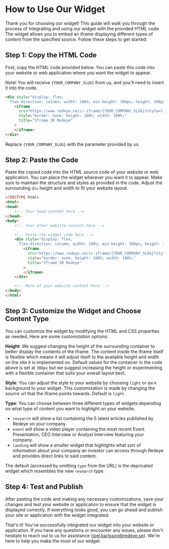 
# How to Use Our Widget

Thank you for choosing our widget! This guide will walk you through the process of integrating and using our widget with the provided HTML code. The widget allows you to embed an iframe displaying different types of content from the specified source. Follow these steps to get started:

## Step 1: Copy the HTML Code

First, copy the HTML code provided below. You can paste this code into your website or web application where you want the widget to appear. 

Note! You will receive `{YOUR_COMPANY_SLUG}` from us, and you'll need to insert it into the code.

```html
<div style="display: flex;
  flex-direction: column; width: 100%; min-height: 300px; height: 300px;">
    <iframe
      src="https://www.redeye.se/ir-iframe/{YOUR_COMPANY_SLUG}?style=light&type=research"
      style="border: none; height: 100%; width: 100%;"
      title="Iframe IR Redeye"
    >
    </iframe>
</div>
```
Replace `{YOUR_COMPANY_SLUG}` with the parameter provided by us.

## Step 2: Paste the Code

Paste the copied code into the HTML source code of your website or web application. You can place the widget wherever you want it to appear. Make sure to maintain the structure and styles as provided in the code. Adjust the surrounding `div` height and width to fit your website layout.

```html
<!DOCTYPE html>
<html>
<head>
    <!-- Your head content here -->
</head>
<body>
    <!-- Your other website content here -->

    <!-- Paste the widget code here -->
    <div style="display: flex;
      flex-direction: column; width: 100%; min-height: 300px; height: 300px;">
        <iframe
          src="https://www.redeye.se/ir-iframe/{YOUR_COMPANY_SLUG}?style=light&type=research"
          style="border: none; height: 100%; width: 100%;"
          title="Iframe IR Redeye"
        >
        </iframe>
    </div>

    <!-- More of your website content here -->
</body>
</html>
```

## Step 3: Customize the Widget and Choose Content Type

You can customize the widget by modifying the HTML and CSS properties as needed. Here are some customization options:

**Height**:
We suggest changing the height of the surrounding container to better display the contents of the iframe. The content inside the iframe itself is flexible which means it will adjust itself to the available height and width on the site it is implemented on. Default values for the container in the code above is set at `300px` but we suggest increasing the height or experimenting with a flexible container that suits your overall layout best.

**Style**:
You can adjust the style to your website by choosing `light` or `dark` background to your widget. This customization is made by changing the source url that the iframe points towards. Default is `light`.

**Type**: 
You can choose between three different types of widgets depending on what type of content you want to highlight on your website. 
- `research` will show a list containing the 5 latest articles published by Redeye on your company. 
- `event` will show a video player containing the most recent Event Presentation, CEO Interview or Analyst Interview featuring your company.
- `landing` will show a smaller widget that highlights what sort of information about your company an investor can access through Redeye and provides direct links to said content.

The default (accessed by omitting `type` from the URL) is the depricated widget which resembles the new `research` type.

## Step 4: Test and Publish

After pasting the code and making any necessary customizations, save your changes and test your website or application to ensure that the widget is displayed correctly. If everything looks good, you can go ahead and publish your site or application with the widget integrated.

That's it! You've successfully integrated our widget into your website or application. If you have any questions or encounter any issues, please don't hesitate to reach out to us for assistance ([joel.karlsson@redeye.se](mailto:joel.karlsson@redeye.se)). We're here to help you make the most of our widget.
